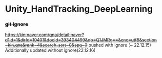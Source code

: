 # Unity_HandTracking_DeepLearning


### ~~git ignore~~

~~https://kin.naver.com/qna/detail.naver?d1id=1&dirId=10401&docId=393404499&qb=Q1JMRg==&enc=utf8&section=kin.qna&rank=4&search_sort=0&spq=0~~
pushed with ignore (~ 22.12.15)
Additionally updated without ignore(22.12.16)
